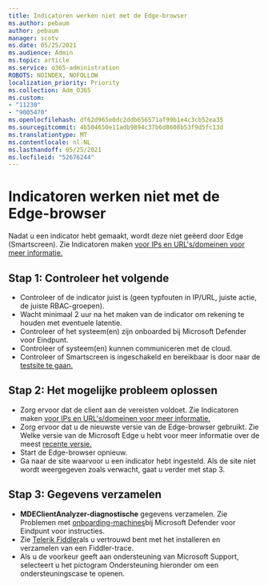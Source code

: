 ```yaml
---
title: Indicatoren werken niet met de Edge-browser
ms.author: pebaum
author: pebaum
manager: scotv
ms.date: 05/25/2021
ms.audience: Admin
ms.topic: article
ms.service: o365-administration
ROBOTS: NOINDEX, NOFOLLOW
localization_priority: Priority
ms.collection: Adm_O365
ms.custom:
- "11230"
- "9005470"
ms.openlocfilehash: df62d965e0dc2ddb656571af99b1e4c3cb52ea35
ms.sourcegitcommit: 4b504650e11adb9894c37b6d8608b53f9d5fc13d
ms.translationtype: MT
ms.contentlocale: nl-NL
ms.lasthandoff: 05/25/2021
ms.locfileid: "52676244"
---
```

# <a name="indicators-dont-work-using-edge-browser"></a>Indicatoren werken niet met de Edge-browser

Nadat u een indicator hebt gemaakt, wordt deze niet geëerd door Edge (Smartscreen). Zie Indicatoren maken [voor IPs en URL's/domeinen voor meer informatie.](/microsoft-365/security/defender-endpoint/indicator-ip-domain)

## <a name="step-1-ensure-the-following"></a>Stap 1: Controleer het volgende

- Controleer of de indicator juist is (geen typfouten in IP/URL, juiste actie, de juiste RBAC-groepen).
- Wacht minimaal 2 uur na het maken van de indicator om rekening te houden met eventuele latentie.
- Controleer of het systeem(en) zijn onboarded bij Microsoft Defender voor Eindpunt.
- Controleer of systeem(en) kunnen communiceren met de cloud.
- Controleer of Smartscreen is ingeschakeld en bereikbaar is door naar de [testsite te gaan.](https://demo.smartscreen.msft.net)

## <a name="step-2-troubleshoot-the-potential-issue"></a>Stap 2: Het mogelijke probleem oplossen

- Zorg ervoor dat de client aan de vereisten voldoet. Zie Indicatoren maken [voor IPs en URL's/domeinen voor meer informatie.](/microsoft-365/security/defender-endpoint/indicator-ip-domain)
- Zorg ervoor dat u de nieuwste versie van de Edge-browser gebruikt. Zie Welke versie van de Microsoft Edge u hebt voor meer informatie over de meest [recente versie.](https://support.microsoft.com/microsoft-edge/find-out-which-version-of-microsoft-edge-you-have-c726bee8-c42e-e472-e954-4cf5123497eb)
- Start de Edge-browser opnieuw.
- Ga naar de site waarvoor u een indicator hebt ingesteld. Als de site niet wordt weergegeven zoals verwacht, gaat u verder met stap 3. 

## <a name="step-3-collect-data"></a>Stap 3: Gegevens verzamelen

- **MDEClientAnalyzer-diagnostische** gegevens verzamelen. Zie Problemen met [onboarding-machines](issues-with-onboarding-machines.md)bij Microsoft Defender voor Eindpunt voor instructies.
- Zie [Telerik Fiddler](http://www.telerik.com/fiddler)als u vertrouwd bent met het installeren en verzamelen van een Fiddler-trace.
- Als u de voorkeur geeft aan ondersteuning van Microsoft Support, selecteert u het pictogram Ondersteuning hieronder om een ondersteuningscase te openen.
